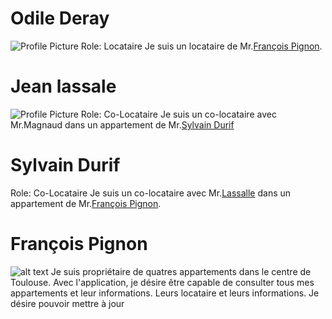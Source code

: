 # Odile Deray

![Profile Picture](src/Odile.png)
Role: Locataire
Je suis un locataire de Mr.[François Pignon](#françois-pignon).


# Jean lassale

![Profile Picture](./src/Brice.png)
Role: Co-Locataire
Je suis un co-locataire avec Mr.Magnaud dans un appartement de Mr.[Sylvain Durif](#sylvain-durif)


# Sylvain Durif

Role: Co-Locataire
Je suis un co-locataire avec Mr.[Lassalle](#jean-lassale) dans un appartement de Mr.[François Pignon](#françois-pignon).


# François Pignon

![alt text](src/François.png)
Je suis propriétaire de quatres appartements dans le centre de Toulouse.
Avec l'application, je désire être capable de consulter tous mes appartements et leur informations. Leurs locataire et leurs informations.
Je désire pouvoir mettre à jour
